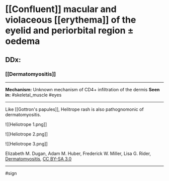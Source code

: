 # [[Confluent]] macular and violaceous [[erythema]] of the eyelid and periorbital region ± oedema



## DDx: 
### [[Dermatomyositis]]

---
**Mechanism:** Unknown mechanism of CD4+ infiltration of the dermis
**Seen in:** #skeletal_muscle #eyes 

---
Like [[Gottron's papules]], Helitrope rash is also pathognomonic of dermatomyositis.

![[Heliotrope 1.png]]

![[Heliotrope 2.png]]

![[Heliotrope 3.png]]

Elizabeth M. Dugan, Adam M. Huber, Frederick W. Miller, Lisa G. Rider, [Dermatomyositis](https://www.notion.so/loleggsde/13ad709bec3445ce93eb9b90dfe458d5?v=e4f242d9251241b99943e0d663ed595a), [CC BY-SA 3.0](https://creativecommons.org/licenses/by-sa/3.0/legalcode)



---
#sign 